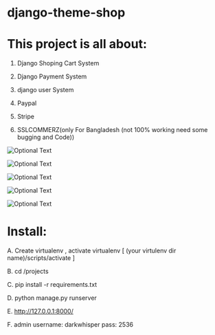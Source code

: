 # django-theme-shop

# This project is all about: 

1. Django Shoping Cart System

2. Django Payment System

3. django user System

4. Paypal

5. Stripe

7. SSLCOMMERZ(only For Bangladesh (not 100% working need some bugging and Code))

![Optional Text](https://github.com/mohammadfayaj/django-theme-shop/blob/mohammadfayaj-patch-1/Screenshot%20(10).png)

![Optional Text](https://github.com/mohammadfayaj/django-theme-shop/blob/mohammadfayaj-patch-1/Screenshot%20(8).png)

![Optional Text](https://github.com/mohammadfayaj/django-theme-shop/blob/mohammadfayaj-patch-1/Screenshot%20(9).png)

![Optional Text](https://github.com/mohammadfayaj/django-theme-shop/blob/mohammadfayaj-patch-1/Screenshot%20(11).png)

![Optional Text](https://github.com/mohammadfayaj/django-theme-shop/blob/mohammadfayaj-patch-1/Screenshot%20(12).png)
# Install:

A. Create virtualenv , activate virtualenv [ (your virtulenv dir name)/scripts/activate ]

B. cd /projects

C. pip install -r requirements.txt

D. python manage.py runserver

E. http://127.0.0.1:8000/

F. admin username: darkwhisper pass: 2536
